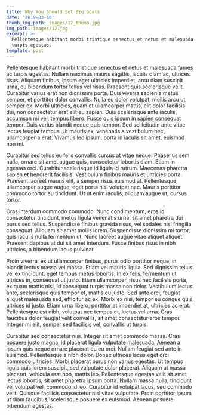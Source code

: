 ```yaml
---
title: Why You Should Set Big Goals
date: '2019-03-10'
thumb_img_path: images/12_thumb.jpg
img_path: images/12.jpg
excerpt: >-
  Pellentesque habitant morbi tristique senectus et netus et malesuada fames ac
  turpis egestas.
template: post
---
```


Pellentesque habitant morbi tristique senectus et netus et malesuada fames ac turpis egestas. Nullam maximus mauris sagittis, iaculis diam ac, ultrices risus. Aliquam finibus, ipsum eget ultricies imperdiet, arcu diam suscipit urna, eu bibendum tortor tellus vel risus. Praesent quis scelerisque velit. Curabitur varius erat non dignissim porta. Duis viverra sapien a metus semper, et porttitor dolor convallis. Nulla eu dolor volutpat, mollis arcu ut, semper ex. Morbi ultricies, quam et ullamcorper mattis, elit dolor facilisis dui, non consectetur erat elit eu sapien. Duis scelerisque ante iaculis, accumsan mi vel, tempus libero. Fusce quis ipsum in sapien consequat tempor. Duis varius blandit neque quis tempor. Sed sollicitudin ante vitae lectus feugiat tempus. Ut mauris ex, venenatis a vestibulum nec, ullamcorper a erat. Vivamus leo ipsum, porta in iaculis sit amet, euismod non mi.

Curabitur sed tellus eu felis convallis cursus at vitae neque. Phasellus sem nulla, ornare sit amet augue quis, consectetur lobortis diam. Etiam in egestas orci. Curabitur scelerisque id ligula id rutrum. Maecenas pharetra sapien et hendrerit facilisis. Vestibulum finibus mauris et ultricies porta. Praesent laoreet mauris elit, a semper risus euismod at. Pellentesque ullamcorper augue augue, eget porta nisl volutpat nec. Mauris porttitor commodo tortor eu tincidunt. Ut ut enim iaculis, aliquam augue ut, cursus tortor.

Cras interdum commodo commodo. Nunc condimentum, eros id consectetur tincidunt, metus ligula venenatis urna, sit amet pharetra dui purus sed tellus. Suspendisse finibus gravida risus, vel sodales nisl fringilla consequat. Aliquam sit amet mollis lorem. Suspendisse dignissim mi tortor, quis iaculis nulla fermentum ut. Nunc laoreet augue vitae aliquet aliquet. Praesent dapibus at dui sit amet interdum. Fusce finibus risus in nibh ultricies, a bibendum lacus pulvinar.

Proin viverra, ex ut ullamcorper finibus, purus odio porttitor neque, in blandit lectus massa vel massa. Etiam vel mauris ligula. Sed dignissim tellus vel ex tincidunt, eget tempus metus lobortis. In ex felis, fermentum ut ultrices in, consequat ut justo. Etiam ullamcorper, risus nec facilisis porta, ex quam mattis nisi, id consequat turpis massa non dolor. Vestibulum lectus ante, scelerisque quis tempor et, mattis eu justo. Sed ante orci, feugiat aliquet malesuada sed, efficitur ac ex. Morbi ex nisi, tempor eu congue quis, ultrices id justo. Etiam urna libero, porttitor at imperdiet at, ultricies ac erat. Pellentesque est nibh, volutpat nec tempus et, luctus vel urna. Cras faucibus dolor feugiat velit convallis, sit amet consectetur eros tempor. Integer mi elit, semper sed facilisis vel, convallis ut turpis.

Curabitur sed consectetur nisi. Integer sit amet commodo massa. Cras posuere justo magna, id placerat ligula vulputate malesuada. Aenean a ipsum quis neque ornare placerat eu eu orci. Nullam feugiat sed ante in euismod. Pellentesque a nibh dolor. Donec ultrices lacus eget orci commodo ultricies. Morbi placerat purus non varius egestas. Ut tempus ligula quis lorem suscipit, sed vulputate dolor placerat. Aliquam ut massa placerat, vehicula erat non, mattis leo. Pellentesque egestas velit sit amet lectus lobortis, sit amet pharetra ipsum porta. Nullam massa nulla, tincidunt vel volutpat vel, commodo id leo. Curabitur id volutpat lacus, sed commodo velit. Quisque facilisis consectetur nisl vitae vulputate. Proin porttitor ipsum ut diam faucibus, scelerisque posuere ex euismod. Aenean posuere bibendum egestas.
